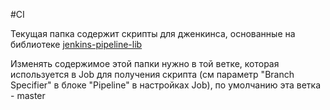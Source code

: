 #CI

Текущая папка содержит скрипты для дженкинса, основанные на библиотеке [jenkins-pipeline-lib](https://bitbucket.org/surfstudio/jenkins-pipeline-lib/)

Изменять содержимое этой папки нужно в той ветке, которая используется в Job для получения скрипта (см параметр "Branch Specifier" в блоке "Pipeline" в настройках Job), по умолчанию эта ветка - master

